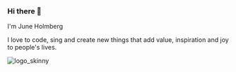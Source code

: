 ### Hi there 👋
I'm June Holmberg

I love to code, sing and create new things that add value, inspiration and joy to people's lives.  

![logo_skinny](https://user-images.githubusercontent.com/94821167/158718513-5205b928-c889-44ce-b8ac-a03114d66c8f.png)




<!--
**jmch-git/jmch-git** is a ✨ _special_ ✨ repository because its `README.md` (this file) appears on your GitHub profile.

Here are some ideas to get you started:

- 🔭 I’m currently working on ...
- 🌱 I’m currently learning ...
- 👯 I’m looking to collaborate on ...
- 🤔 I’m looking for help with ...
- 💬 Ask me about ...
- 📫 How to reach me: ...
- 😄 Pronouns: ...
- ⚡ Fun fact: ...
-->
